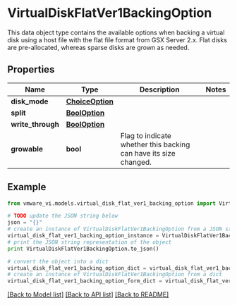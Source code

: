 # VirtualDiskFlatVer1BackingOption

This data object type contains the available options when backing a virtual disk using a host file with the flat file format from GSX Server 2.x.  Flat disks are pre-allocated, whereas sparse disks are grown as needed. 

## Properties
Name | Type | Description | Notes
------------ | ------------- | ------------- | -------------
**disk_mode** | [**ChoiceOption**](ChoiceOption.md) |  | 
**split** | [**BoolOption**](BoolOption.md) |  | 
**write_through** | [**BoolOption**](BoolOption.md) |  | 
**growable** | **bool** | Flag to indicate whether this backing can have its size changed.  | 

## Example

```python
from vmware_vi.models.virtual_disk_flat_ver1_backing_option import VirtualDiskFlatVer1BackingOption

# TODO update the JSON string below
json = "{}"
# create an instance of VirtualDiskFlatVer1BackingOption from a JSON string
virtual_disk_flat_ver1_backing_option_instance = VirtualDiskFlatVer1BackingOption.from_json(json)
# print the JSON string representation of the object
print VirtualDiskFlatVer1BackingOption.to_json()

# convert the object into a dict
virtual_disk_flat_ver1_backing_option_dict = virtual_disk_flat_ver1_backing_option_instance.to_dict()
# create an instance of VirtualDiskFlatVer1BackingOption from a dict
virtual_disk_flat_ver1_backing_option_form_dict = virtual_disk_flat_ver1_backing_option.from_dict(virtual_disk_flat_ver1_backing_option_dict)
```
[[Back to Model list]](../README.md#documentation-for-models) [[Back to API list]](../README.md#documentation-for-api-endpoints) [[Back to README]](../README.md)


